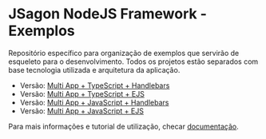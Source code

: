 # JSagon NodeJS Framework - Exemplos

Repositório específico para organização de exemplos que servirão de esqueleto para o desenvolvimento. Todos os projetos estão separados com base tecnologia utilizada e arquitetura da aplicação.

- Versão: [Multi App + TypeScript + Handlebars](https://github.com/jsagon/jsagon-nodejs-framework-examples/tree/ts-hbs-multi)
- Versão: [Multi App + TypeScript + EJS](https://github.com/jsagon/jsagon-nodejs-framework-examples/tree/ts-ejs-multi)
- Versão: [Multi App + JavaScript + Handlebars](https://github.com/jsagon/jsagon-nodejs-framework-examples/tree/js-hbs-multi)
- Versão: [Multi App + JavaScript + EJS](https://github.com/jsagon/jsagon-nodejs-framework-examples/tree/js-ejs-multi)

Para mais informações e tutorial de utilização, checar [documentação](https://jsagon.com/jsagon-nodejs-framework).
